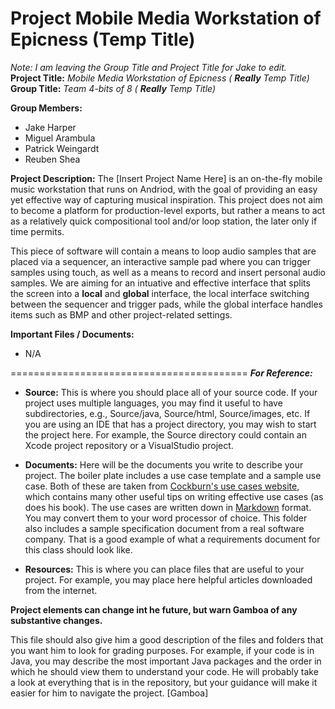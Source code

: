 Project Mobile Media Workstation of Epicness (Temp Title)
=========================================
*Note: I am leaving the Group Title and Project Title for Jake to edit.*  
**Project Title:** *Mobile Media Workstation of Epicness (* ***Really*** *Temp Title)*  
**Group Title:** *Team 4-bits of 8 (* ***Really*** *Temp Title)*  

**Group Members:**
*   Jake Harper
*   Miguel Arambula
*   Patrick Weingardt
*   Reuben Shea

**Project Description:**
  The [Insert Project Name Here] is an on-the-fly mobile music workstation that runs on Andriod, with the goal of providing an easy yet effective way of capturing musical inspiration. This project does not aim to become a platform for production-level exports, but rather a means to act as a relatively quick compositional tool and/or loop station, the later only if time permits.  
  
  This piece of software will contain a means to loop audio samples that are placed via a sequencer, an interactive sample pad where you can trigger samples using touch, as well as a means to record and insert personal audio samples. We are aiming for an intuative and effective interface that splits the screen into a **local** and **global** interface, the local interface switching between the sequencer and trigger pads, while the global interface handles items such as BMP and other project-related settings.
  
**Important Files / Documents:**
* N/A

=========================================
***For Reference:***
* **Source:** This is where you should place all of your source code.  If your project
  uses multiple languages, you may find it useful to have subdirectories, e.g.,
  Source/java, Source/html, Source/images, etc.  If you are using an IDE that has
  a project directory, you may wish to start the project here.  For example, the
  Source directory could contain an Xcode project repository or a VisualStudio
  project.

* **Documents:** Here will be the documents you write to describe your project.  The
  boiler plate includes a use case template and a sample use case.  Both of these
  are taken from [Cockburn's use cases website][1], which contains many other useful tips
  on writing effective use cases (as does his book).  The use cases are written
  down in [Markdown][2] format.  You may convert them to your word processor of
  choice.  This folder also includes a sample specification document from a real
  software company.  That is a good example of what a requirements document for this
  class should look like.

* **Resources:** This is where you can place files that are useful to your project.
  For example, you may place here helpful articles downloaded from the internet.

**Project elements can change int he future, but warn Gamboa of any substantive changes.**

This file should also give him a good description of the files and folders that you want 
him to look for grading purposes.  For example, if your code is in Java, you may describe 
the most important Java packages and the order in which he should view them to understand 
your code.  He will probably take a look at everything that is in the repository, but your
guidance will make it easier for him to navigate the project. [Gamboa]
  
[1]: http://alistair.cockburn.us/Basic+use+case+template "Alistair Cockburn on Use Cases"
[2]: http://daringfireball.net/projects/markdown/ "Markdown Documentation"
